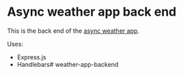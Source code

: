 # Async weather app back end

This is the back end of the [async weather app](https://github.com/miltdeherrera/weather-app).

Uses:
* Express.js
* Handlebars# weather-app-backend
